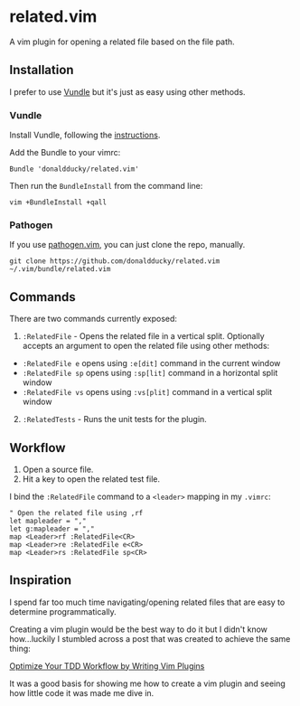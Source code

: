 related.vim
===========

A vim plugin for opening a related file based on the file path.

Installation
------------

I prefer to use [Vundle](https://github.com/gmarik/vundle) but it's just as easy using other methods.

### Vundle

Install Vundle, following the [instructions](https://github.com/gmarik/vundle#quick-start).

Add the Bundle to your vimrc:

    Bundle 'donaldducky/related.vim'

Then run the `BundleInstall` from the command line:

    vim +BundleInstall +qall

### Pathogen

If you use [pathogen.vim](https://github.com/tpope/vim-pathogen), you can just clone the repo, manually.

    git clone https://github.com/donaldducky/related.vim ~/.vim/bundle/related.vim

Commands
--------

There are two commands currently exposed:

1. `:RelatedFile` - Opens the related file in a vertical split. Optionally accepts an argument to open the related file using other methods:
  * `:RelatedFile e` opens using `:e[dit]` command in the current window
  * `:RelatedFile sp` opens using `:sp[lit]` command in a horizontal split window
  * `:RelatedFile vs` opens using `:vs[plit]` command in a vertical split window
2. `:RelatedTests` - Runs the unit tests for the plugin.

Workflow
--------

1. Open a source file.
2. Hit a key to open the related test file.

I bind the `:RelatedFile` command to a `<leader>` mapping in my `.vimrc`:

    " Open the related file using ,rf
    let mapleader = ","
    let g:mapleader = ","
    map <Leader>rf :RelatedFile<CR>
    map <Leader>re :RelatedFile e<CR>
    map <Leader>rs :RelatedFile sp<CR>

Inspiration
-----------

I spend far too much time navigating/opening related files that are easy to determine programmatically.

Creating a vim plugin would be the best way to do it but I didn't know how...luckily I stumbled across a post that was created to achieve the same thing:

[Optimize Your TDD Workflow by Writing Vim Plugins](http://www.vimninjas.com/2012/09/06/related-file/)

It was a good basis for showing me how to create a vim plugin and seeing how little code it was made me dive in.
